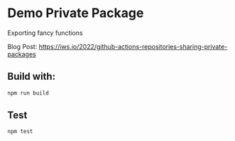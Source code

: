 # Demo Private Package

Exporting fancy functions

Blog Post: https://iws.io/2022/github-actions-repositories-sharing-private-packages


## Build with:
```bash
npm run build
```

## Test
```bash
npm test
```